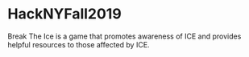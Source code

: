# HackNYFall2019

Break The Ice is a game that promotes awareness of ICE and provides helpful resources to those affected by ICE.

